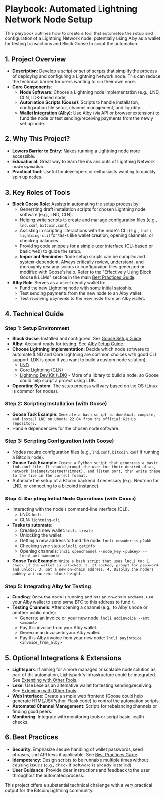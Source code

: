 # Playbook: Automated Lightning Network Node Setup

This playbook outlines how to create a tool that automates the setup and configuration of a Lightning Network node, potentially using Alby as a wallet for testing transactions and Block Goose to script the automation.

## 1. Project Overview

*   **Description**: Develop a script or set of scripts that simplify the process of deploying and configuring a Lightning Network node. This can reduce the technical barrier for users wanting to run their own node.
*   **Core Components**:
    *   **Node Software**: Choose a Lightning node implementation (e.g., LND, CLN, LDK-based node).
    *   **Automation Scripts (Goose)**: Scripts to handle installation, configuration file setup, channel management, and liquidity.
    *   **Wallet Integration (Alby)**: Use Alby (via API or browser extension) to fund the node or test sending/receiving payments from the newly set up node.

## 2. Why This Project?

*   **Lowers Barrier to Entry**: Makes running a Lightning node more accessible.
*   **Educational**: Great way to learn the ins and outs of Lightning Network node operation.
*   **Practical Tool**: Useful for developers or enthusiasts wanting to quickly spin up nodes.

## 3. Key Roles of Tools

*   **Block Goose Role**: Assists in automating the setup process by:
    *   Generating draft installation scripts for chosen Lightning node software (e.g., LND, CLN).
    *   Helping write scripts to create and manage configuration files (e.g., `lnd.conf`, `bitcoin.conf`).
    *   Assisting in scripting interactions with the node's CLI (e.g., `lncli`, `lightning-cli`) for tasks like wallet creation, opening channels, or checking balances.
    *   Providing code snippets for a simple user interface (CLI-based or basic web) to guide the setup.
    *   **Important Reminder**: Node setup scripts can be complex and system-dependent. Always critically review, understand, and thoroughly test any scripts or configuration files generated or modified with Goose's help. Refer to the "Effectively Using Block Goose & LLMs" section in the main [Best Practices Guide](../COMMON/Best-Practices.md).
*   **Alby Role**: Serves as a user-friendly wallet to:
    *   Fund the new Lightning node with some initial satoshis.
    *   Test sending payments from the new node to an Alby wallet.
    *   Test receiving payments to the new node from an Alby wallet.

## 4. Technical Guide

### Step 1: Setup Environment

*   **Block Goose**: Installed and configured. See [Goose Setup Guide](../COMMON/Setup-Guides/Goose-Setup.md).
*   **Alby**: Account ready for testing. See [Alby Setup Guide](../COMMON/Setup-Guides/Alby-Setup.md).
*   **Choose Lightning Implementation**: Decide which node software to automate (LND and Core Lightning are common choices with good CLI support. LDK is good if you want to build a custom node solution).
    *   [LND](https://github.com/lightningnetwork/lnd)
    *   [Core Lightning (CLN)](https://github.com/ElementsProject/lightning)
    *   [Lightning Dev Kit (LDK)](https://lightningdevkit.org/) - More of a library to build a node, so Goose could help script a project *using* LDK.
*   **Operating System**: The setup process will vary based on the OS (Linux is common for nodes).

### Step 2: Scripting Installation (with Goose)

*   **Goose Task Example**: `Generate a bash script to download, compile, and install LND on Ubuntu 22.04 from the official GitHub repository.`
*   Handle dependencies for the chosen node software.

### Step 3: Scripting Configuration (with Goose)

*   Nodes require configuration files (e.g., `lnd.conf`, `bitcoin.conf` if running a Bitcoin node).
*   **Goose Task Example**: `Create a Python script that generates a basic lnd.conf file. It should prompt the user for their desired alias, network (mainnet/testnet/simnet), and listen port, then write these to the file in the correct format.`
*   Automate the setup of a Bitcoin backend if necessary (e.g., Neutrino for LND, or connecting to a bitcoind instance).

### Step 4: Scripting Initial Node Operations (with Goose)

*   Interacting with the node's command-line interface (CLI).
    *   LND: `lncli`
    *   CLN: `lightning-cli`
*   **Tasks to automate**:
    *   Creating a new wallet: `lncli create`
    *   Unlocking the wallet.
    *   Getting a new address to fund the node: `lncli newaddress p2wkh`
    *   Checking sync status: `lncli getinfo`
    *   Opening channels: `lncli openchannel --node_key <pubkey> --local_amt <amount>`
*   **Goose Task Example**: `Write a bash script that uses lncli to: 1. Check if the wallet is unlocked. 2. If locked, prompt for password and unlock. 3. Get a new on-chain address. 4. Display the node's pubkey and current block height.`

### Step 5: Integrating Alby for Testing

*   **Funding**: Once the node is running and has an on-chain address, use your Alby wallet to send some BTC to this address to fund it.
*   **Testing Channels**: After opening a channel (e.g., to Alby's node or another public node):
    *   Generate an invoice on your new node: `lncli addinvoice --amt <amount>`
    *   Pay this invoice from your Alby wallet.
    *   Generate an invoice in your Alby wallet.
    *   Pay this Alby invoice from your new node: `lncli payinvoice <invoice_from_alby>`

## 5. Optional Integrations & Extensions

*   **Lightspark**: If aiming for a more managed or scalable node solution as part of the automation, Lightspark's infrastructure could be integrated. See [Extending with Other Tools](../COMMON/Extending-with-Other-Tools.md).
*   **Lexe**: Use Lexe as an alternative wallet for testing sending/receiving. See [Extending with Other Tools](../COMMON/Extending-with-Other-Tools.md).
*   **Web Interface**: Create a simple web frontend (Goose could help generate HTML/JS/Python Flask code) to control the automation scripts.
*   **Automated Channel Management**: Scripts for rebalancing channels or finding good peers.
*   **Monitoring**: Integrate with monitoring tools or script basic health checks.

## 6. Best Practices

*   **Security**: Emphasize secure handling of wallet passwords, seed phrases, and API keys if applicable. See [Best Practices Guide](../COMMON/Best-Practices.md).
*   **Idempotency**: Design scripts to be runnable multiple times without causing issues (e.g., check if software is already installed).
*   **User Guidance**: Provide clear instructions and feedback to the user throughout the automated process.

This project offers a substantial technical challenge with a very practical output for the Bitcoin/Lightning community.
